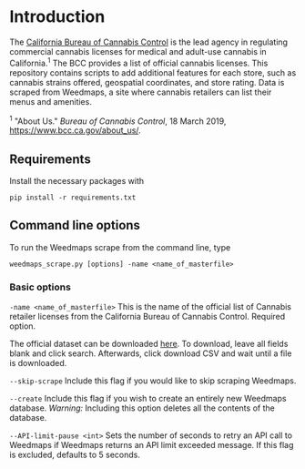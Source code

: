 # Introduction

The [California Bureau of Cannabis Control](https://www.bcc.ca.gov/) is the lead agency in regulating commercial cannabis licenses for medical and adult-use cannabis in California.<sup>1</sup> The BCC provides a list of official cannabis licenses. This repository contains scripts to add additional features for each store, such as cannabis strains offered, geospatial coordinates, and store rating. Data is scraped from Weedmaps, a site where cannabis retailers can list their menus and amenities.

<sup>1</sup> "About Us." *Bureau of Cannabis Control*, 18 March 2019, https://www.bcc.ca.gov/about_us/.

## Requirements

Install the necessary packages with

`pip install -r requirements.txt`

## Command line options

To run the Weedmaps scrape from the command line, type

```
weedmaps_scrape.py [options] -name <name_of_masterfile>
```

### Basic options

`-name <name_of_masterfile>` This is the name of the official list of Cannabis retailer licenses from the California Bureau of Cannabis Control. Required option.

 The official dataset can be downloaded [here](https://aca5.accela.com/bcc/customization/bcc/cap/licenseSearch.aspx). To download, leave all fields blank and click search. Afterwards, click download CSV and wait until a file is downloaded.

`--skip-scrape` Include this flag if you would like to skip scraping Weedmaps.

`--create` Include this flag if you wish to create an entirely new Weedmaps database. 
*Warning:* Including this option deletes all the contents of the database.

`--API-limit-pause <int>`  Sets the number of seconds to retry an API call to Weedmaps if Weedmaps returns an API limit exceeded message. If this flag is excluded, defaults to 5 seconds.




